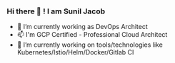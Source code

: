 ### Hi there 👋 ! I am Sunil Jacob

- 🔭 I’m currently working as DevOps Architect
- 📫 I'm GCP Certified - Professional Cloud Architect
- 🌱 I’m currently working on tools/technologies like Kubernetes/Istio/Helm/Docker/Gitlab CI

<!--
**xylene314/xylene314** is a ✨ _special_ ✨ repository because its `README.md` (this file) appears on your GitHub profile.

Here are some ideas to get you started:

- 🔭 I’m currently working as DevOps Architect
- 🌱 I’m currently learning ...
- 👯 I’m looking to collaborate on ...
- 🤔 I’m looking for help with ...
- 💬 Ask me about ...
- 📫 How to reach me: ...
- 😄 Pronouns: ...
- ⚡ Fun fact: ...
-->

